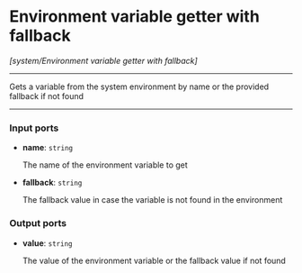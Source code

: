# Environment variable getter with fallback

_[system/Environment variable getter with fallback]_

---

Gets a variable from the system environment by name or the provided fallback if not found  

---

### Input ports

* __name__: ` string `


    The name of the environment variable to get  


* __fallback__: ` string `


    The fallback value in case the variable is not found in the environment  

### Output ports

* __value__: ` string `


    The value of the environment variable or the fallback value if not found  

